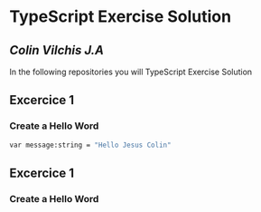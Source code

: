 # TypeScript Exercise Solution
## _Colin Vilchis J.A_


In the following repositories you will TypeScript Exercise Solution

 
## Excercice 1
### Create a Hello Word

```sh
var message:string = "Hello Jesus Colin"
```

## Excercice 1
### Create a Hello Word
